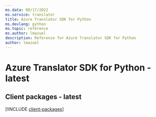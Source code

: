 ```yaml
---
ms.data: 08/17/2022
ms.service: translator
title: Azure Translator SDK for Python
ms.devlang: python
ms.topic: reference
ms.author: lmazuel
description: Reference for Azure Translator SDK for Python
author: lmazuel
---
```

# Azure Translator SDK for Python - latest

## Client packages - latest
[!INCLUDE [client-packages](translator-client-index.md)]